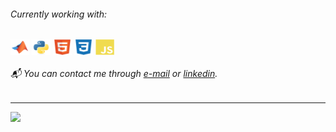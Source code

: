 ###### Currently working with:
<div style="display: inline-block">
  <img align="center" alt="MATLAB" height="25" width="30" src="https://raw.githubusercontent.com/devicons/devicon/master/icons/matlab/matlab-original.svg">
  <img align="center" alt="Python" height="25" width="30" src="https://raw.githubusercontent.com/devicons/devicon/master/icons/python/python-original.svg">
  <img align="center" alt="HTML" height="25" width="30" src="https://raw.githubusercontent.com/devicons/devicon/master/icons/html5/html5-original.svg">
  <img align="center" alt="CSS" height="25" width="30" src="https://raw.githubusercontent.com/devicons/devicon/master/icons/css3/css3-plain.svg">
  <img align="center" alt="JavaScript" height="25" width="30" src="https://raw.githubusercontent.com/devicons/devicon/master/icons/javascript/javascript-plain.svg">
</div>

###### 📬 You can contact me through <a href="mailto:loreaarao@gmail.com">e-mail</a> or <a href="https://www.linkedin.com/in/lorenaarao">linkedin</a>.

---

<div>
  <a href="https://github.com/loraran">
  <img height="150em" src="https://github-readme-stats.vercel.app/api?username=loraran&show_icons=true&theme=prussian&include_all_commits=true&count_private=true"/>
  </a>
</div>
